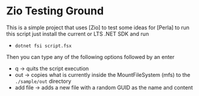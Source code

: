 # Zio Testing Ground

This is a simple project that uses [Zio] to test some ideas for [Perla] to run this script just install the current or LTS .NET SDK and run

- `dotnet fsi script.fsx`

Then you can type any of the following options followed by an enter

- q -> quits the script execution
- out -> copies what is currently inside the MountFileSystem (mfs) to the `./sample/out` directory
- add file -> adds a new file with a random GUID as the name and content
